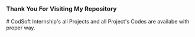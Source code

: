 <h3>Thank You For Visiting My Repository</h3>
 # CodSoft Internship's all Projects and all Project's Codes are availabe with proper way.
